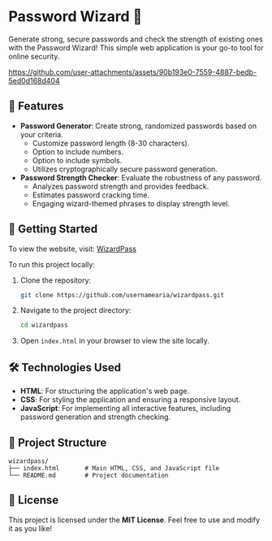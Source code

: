 # Password Wizard 🔮

Generate strong, secure passwords and check the strength of existing ones with the Password Wizard! This simple web application is your go-to tool for online security.

https://github.com/user-attachments/assets/90b193e0-7559-4887-bedb-5ed0d168d404

## 🌟 Features

- **Password Generator**: Create strong, randomized passwords based on your criteria.
  - Customize password length (8-30 characters).
  - Option to include numbers.
  - Option to include symbols.
  - Utilizes cryptographically secure password generation.
- **Password Strength Checker**: Evaluate the robustness of any password.
  - Analyzes password strength and provides feedback.
  - Estimates password cracking time.
  - Engaging wizard-themed phrases to display strength level.

## 🚀 Getting Started

To view the website, visit: [WizardPass](https://wizardpass.netlify.app/)

To run this project locally:

1. Clone the repository:
   ```bash
   git clone https://github.com/usernamearia/wizardpass.git
   ```
2. Navigate to the project directory:
   ```bash
   cd wizardpass
   ```
3. Open `index.html` in your browser to view the site locally.

## 🛠️ Technologies Used

- **HTML**: For structuring the application's web page.
- **CSS**: For styling the application and ensuring a responsive layout.
- **JavaScript**: For implementing all interactive features, including password generation and strength checking.

## 📂 Project Structure

```
wizardpass/
├── index.html       # Main HTML, CSS, and JavaScript file
└── README.md        # Project documentation
```

## 📄 License

This project is licensed under the **MIT License**. Feel free to use and modify it as you like!

